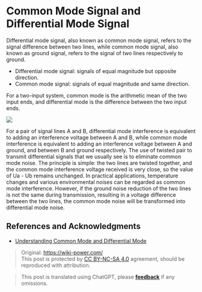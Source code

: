 # Common Mode Signal and Differential Mode Signal

Differential mode signal, also known as common mode signal, refers to the signal difference between two lines, while common mode signal, also known as ground signal, refers to the signal of two lines respectively to ground.

- Differential mode signal: signals of equal magnitude but opposite direction.
- Common mode signal: signals of equal magnitude and same direction.

For a two-input system, common mode is the arithmetic mean of the two input ends, and differential mode is the difference between the two input ends.

![](https://f004.backblazeb2.com/file/wiki-media/img/20211216134434.png)

For a pair of signal lines A and B, differential mode interference is equivalent to adding an interference voltage between A and B, while common mode interference is equivalent to adding an interference voltage between A and ground, and between B and ground respectively. The use of twisted pair to transmit differential signals that we usually see is to eliminate common mode noise. The principle is simple: the two lines are twisted together, and the common mode interference voltage received is very close, so the value of Ua - Ub remains unchanged. In practical applications, temperature changes and various environmental noises can be regarded as common mode interference. However, if the ground noise reduction of the two lines is not the same during transmission, resulting in a voltage difference between the two lines, the common mode noise will be transformed into differential mode noise.

## References and Acknowledgments

- [Understanding Common Mode and Differential Mode](http://murata.eetrend.com/article/2018-05/1001554.html)

> Original: <https://wiki-power.com/>  
> This post is protected by [CC BY-NC-SA 4.0](https://creativecommons.org/licenses/by/4.0/deed.en) agreement, should be reproduced with attribution.

> This post is translated using ChatGPT, please [**feedback**](https://github.com/linyuxuanlin/Wiki_MkDocs/issues/new) if any omissions.
